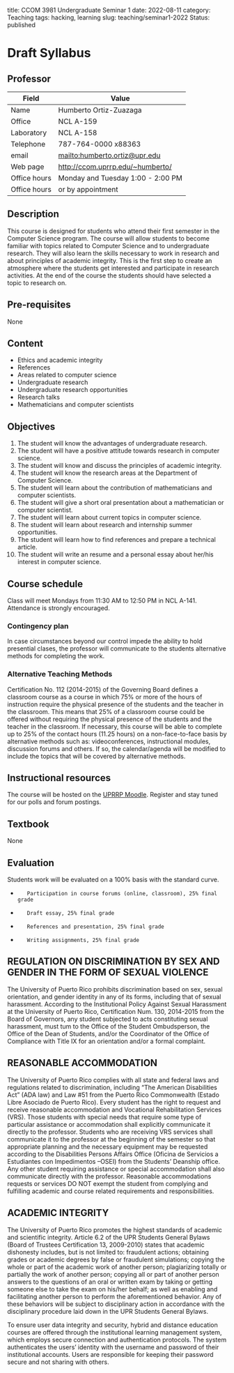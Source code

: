 title: CCOM 3981 Undergraduate Seminar 1
date: 2022-08-11
category: Teaching
tags: hacking, learning
slug: teaching/seminar1-2022
Status: published

# Draft Syllabus

## Professor

| Field        | Value                              |
|--------------|------------------------------------|
| Name         | Humberto Ortiz-Zuazaga             |
| Office       | NCL A-159                          |
| Laboratory   | NCL A-158                          |
| Telephone    | 787-764-0000 x88363                |
| email        | <mailto:humberto.ortiz@upr.edu>    |
| Web page     | <http://ccom.uprrp.edu/~humberto/> |
| Office hours | Monday and Tuesday 1:00 - 2:00 PM  |
| Office hours | or by appointment                  |

## Description

This course is designed for students who attend their first semester
in the Computer Science program.  The course will allow students to
become familiar with topics related to Computer Science and to
undergraduate research.  They will also learn the skills necessary to
work in research and about principles of academic integrity.  This is
the first step to create an atmosphere where the students get
interested and participate in research activities.  At the end of the
course the students should have selected a topic to research on.

## Pre-requisites

None
  
## Content

 - Ethics and academic integrity
 - References
 - Areas related to computer science
 - Undergraduate research
 - Undergraduate research opportunities
 - Research talks
 - Mathematicians and computer scientists

## Objectives

 1. The student will know the advantages of undergraduate research.
 1. The student will have a positive attitude towards research in computer science.
 1. The student will know and discuss the principles of academic integrity.
 1. The student will know the research areas at the Department of Computer Science.
 1. The student will learn about the contribution of mathematicians and computer scientists.
 1. The student will give a short oral presentation about a mathematician or computer scientist.
 1. The student will learn about current topics in computer science.
 1. The student will learn about research and internship summer opportunities.
 1. The student will learn how to find references and prepare a technical article.
 1. The student will write an resume and a personal essay about her/his interest in computer science.

## Course schedule

   Class will meet Mondays from 11:30 AM to 12:50 PM in NCL
   A-141. Attendance is strongly encouraged.

### Contingency plan

In case circumstances beyond our control impede the ability to hold presential
clases, the professor will communicate to the students alternative methods for
completing the work.

### Alternative Teaching Methods

Certification No. 112 (2014-2015) of the Governing Board defines a
classroom course as a course in which 75% or more of the hours of
instruction require the physical presence of the students and the
teacher in the classroom.  This means that 25% of a classroom course
could be offered without requiring the physical presence of the
students and the teacher in the classroom.  If necessary, this course
will be able to complete up to 25% of the contact hours (11.25 hours)
on a non-face-to-face basis by alternative methods such as:
videoconferences, instructional modules, discussion forums and
others. If so, the calendar/agenda will be modified to include the
topics that will be covered by alternative methods.

## Instructional resources

The course will be hosted on the [UPRRP Moodle](http://online.uprrp.edu/). 
Register and stay tuned for our polls and forum postings.


## Textbook

None

## Evaluation

Students work will be evaluated on a 100% basis with the standard curve.

 -        Participation in course forums (online, classroom), 25% final grade
 -        Draft essay, 25% final grade
 -        References and presentation, 25% final grade
 -        Writing assignments, 25% final grade

## REGULATION ON DISCRIMINATION BY SEX AND GENDER IN THE FORM OF SEXUAL VIOLENCE

The University of Puerto Rico prohibits discrimination based on sex, sexual
orientation, and gender identity in any of its forms, including that of sexual
harassment. According to the Institutional Policy Against Sexual Harassment at
the University of Puerto Rico, Certification Num. 130, 2014-2015 from the Board
of Governors, any student subjected to acts constituting sexual harassment, must
tum to the Office of the Student Ombudsperson, the Office of the Dean of
Students, and/or the Coordinator of the Office of Compliance with Title IX for
an orientation and/or a formal complaint.

## REASONABLE ACCOMMODATION

The University of Puerto Rico complies with all state and federal laws and
regulations related to discrimination, including “The American Disabilities Act”
(ADA law) and Law #51 from the Puerto Rico Commonwealth (Estado Libre Asociado
de Puerto Rico). Every student has the right to request and receive reasonable
accommodation and Vocational Rehabilitation Services (VRS). Those students with
special needs that require some type of particular assistance or accommodation
shall explicitly communicate it directly to the professor. Students who are
receiving VRS services shall communicate it to the professor at the beginning of
the semester so that appropriate planning and the necessary equipment may be
requested according to the Disabilities Persons Affairs Office (Oficina de
Servicios a Estudiantes con Impedimentos –OSEI) from the Students’ Deanship
office. Any other student requiring assistance or special accommodation shall
also communicate directly with the professor. Reasonable accommodations requests
or services DO NOT exempt the student from complying and fulfilling academic and
course related requirements and responsibilities.

## ACADEMIC INTEGRITY

The University of Puerto Rico promotes the highest standards of academic and
scientific integrity. Article 6.2 of the UPR Students General Bylaws (Board of
Trustees Certification 13, 2009-2010) states that academic dishonesty includes,
but is not limited to: fraudulent actions; obtaining grades or academic degrees
by false or fraudulent simulations; copying the whole or part of the academic
work of another person; plagiarizing totally or partially the work of another
person; copying all or part of another person answers to the questions of an
oral or written exam by taking or getting someone else to take the exam on
his/her behalf; as well as enabling and facilitating another person to perform
the aforementioned behavior. Any of these behaviors will be subject to
disciplinary action in accordance with the disciplinary procedure laid down in
the UPR Students General Bylaws.

To ensure user data integrity and security, hybrid and distance education
courses are offered through the institutional learning management system, which
employs secure connection and authentication protocols. The system authenticates
the users’ identity with the username and password of their institutional
accounts. Users are responsible for keeping their password secure and not
sharing with others.
